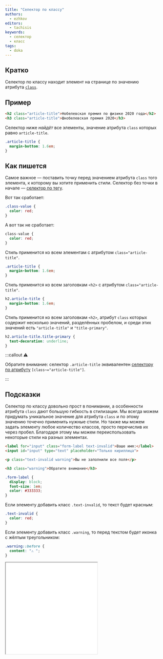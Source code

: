 ```yaml
---
title: "Селектор по классу"
authors:
  - ezhkov
editors:
  - tachisis
keywords:
  - селектор
  - класс
tags:
  - doka
---
```


## Кратко

Селектор по классу находит элемент на странице по значению атрибута [`class`](/html/class).

## Пример

```html
<h2 class="article-title">Нобелевская премия по физике 2020 года</h2>
<h3 class="article-title">Шнобелевская премия 2020</h3>
```

Селектор ниже _найдёт_ все элементы, значение атрибута `class` которых равно `article-title`.

```css
.article-title {
  margin-bottom: 1.6em;
}
```

## Как пишется

Самое важное — поставить точку перед значением атрибута `class` того элемента, к которому вы хотите применить стили. Селектор без точки в начале — [селектор по тегу](/css/tag-selector).

Вот так сработает:

```css
.class-value {
  color: red;
}
```

А вот так не сработает:

```css
class-value {
  color: red;
}
```

Стиль применится ко всем элементам с атрибутом `class="article-title"`.

```css
.article-title {
  margin-bottom: 1.6em;
}
```

Стиль применится ко всем заголовкам `<h2>` с атрибутом `class="article-title"`.

```css
h2.article-title {
  margin-bottom: 1.6em;
}
```

Стиль применится ко всем заголовкам `<h2>`, атрибут `class` которых содержит несколько значений, разделённых пробелом, и среди этих значений есть `"article-title"` и `"title-primary"`.

```css
h2.article-title.title-primary {
  text-decoration: underline;
}
```

:::callout ⚠️

Обратите внимание: селектор `.article-title` эквивалентен [селектору по атрибуту](/css/attribute-selector/) `[class~="article-title"]`.

:::

## Подсказки

Селектор по классу довольно прост в понимании, а особенности атрибута `class` дают большую гибкость в стилизации. Мы всегда можем придумать уникальное значение для атрибута `class` и по этому значению точечно применить нужные стили. Но также мы можем задать элементу любое количество классов, просто перечислив их через пробел. Благодаря этому мы можем переиспользовать некоторые стили на разных элементах.

```html
<label for="input" class="form-label text-invalid">Ваше имя:</label>
<input id="input" type="text" placeholder="Только кириллица">

<p class="text-invalid warning">Вы не заполнили все поля</p>

<h3 class="warning">Обратите внимание</h3>
```

```css
.form-label {
  display: block;
  font-size: 1em;
  color: #333333;
}
```

Если элементу добавить класс `.text-invalid`, то текст будет красным:

```css
.text-invalid {
  color: red;
}
```

Если элементу добавить класс `.warning`, то перед текстом будет иконка с жёлтым треугольником:

```css
.warning::before {
  content: "⚠️ ";
}
```

<iframe title="Несколько классов" src="demos/several-classes/" height="300"></iframe>
